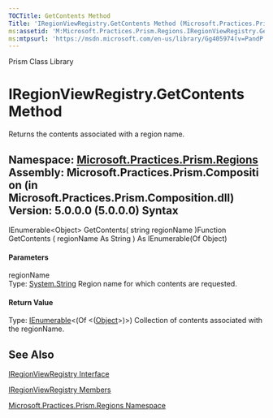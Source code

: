 ```yaml
---
TOCTitle: GetContents Method
Title: 'IRegionViewRegistry.GetContents Method (Microsoft.Practices.Prism.Regions)'
ms:assetid: 'M:Microsoft.Practices.Prism.Regions.IRegionViewRegistry.GetContents(System.String)'
ms:mtpsurl: 'https://msdn.microsoft.com/en-us/library/Gg405974(v=PandP.50)'
---
```


Prism Class Library

IRegionViewRegistry.GetContents Method
==========================================

Returns the contents associated with a region name.

**Namespace:** [Microsoft.Practices.Prism.Regions](https://msdn.microsoft.com/n:microsoft.practices.prism.regions)
**Assembly:** Microsoft.Practices.Prism.Composition (in Microsoft.Practices.Prism.Composition.dll) Version: 5.0.0.0 (5.0.0.0)
Syntax
------

<span id="syntaxToggle"></span>IEnumerable&lt;Object&gt; GetContents( string regionName )Function GetContents ( regionName As String ) As IEnumerable(Of Object)
#### Parameters

regionName  
Type: [System.String](http://msdn2.microsoft.com/en-us/library/s1wwdcbf)
Region name for which contents are requested.

#### Return Value

Type: [IEnumerable](http://msdn2.microsoft.com/en-us/library/9eekhta0)&lt;(Of &lt;([Object](http://msdn2.microsoft.com/en-us/library/e5kfa45b)&gt;)&gt;)
Collection of contents associated with the regionName.

See Also
--------

<span id="seeAlsoToggle"></span>
[IRegionViewRegistry Interface](https://msdn.microsoft.com/t:microsoft.practices.prism.regions.iregionviewregistry)

[IRegionViewRegistry Members](https://msdn.microsoft.com/allmembers.t:microsoft.practices.prism.regions.iregionviewregistry)

[Microsoft.Practices.Prism.Regions Namespace](https://msdn.microsoft.com/n:microsoft.practices.prism.regions)
